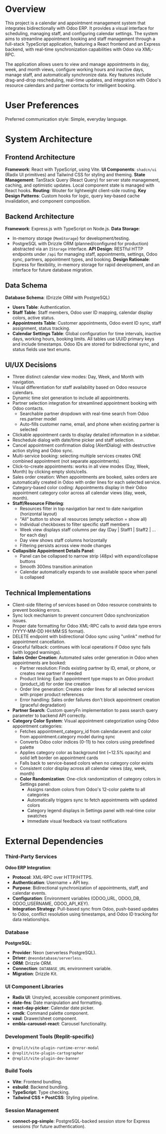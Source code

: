 # Overview

This project is a calendar and appointment management system that integrates bidirectionally with Odoo ERP. It provides a visual interface for scheduling, managing staff, and configuring calendar settings. The system aims to streamline appointment booking and staff management through a full-stack TypeScript application, featuring a React frontend and an Express backend, with real-time synchronization capabilities with Odoo via XML-RPC.

The application allows users to view and manage appointments in day, week, and month views, configure working hours and inactive days, manage staff, and automatically synchronize data. Key features include drag-and-drop rescheduling, real-time updates, and integration with Odoo's resource calendars and partner contacts for intelligent booking.

# User Preferences

Preferred communication style: Simple, everyday language.

# System Architecture

## Frontend Architecture

**Framework**: React with TypeScript, using Vite.
**UI Components**: `shadcn/ui` (Radix UI primitives) and Tailwind CSS for styling and theming.
**State Management**: TanStack Query (React Query) for server state management, caching, and optimistic updates. Local component state is managed with React hooks.
**Routing**: Wouter for lightweight client-side routing.
**Key Design Patterns**: Custom hooks for logic, query key-based cache invalidation, and component composition.

## Backend Architecture

**Framework**: Express.js with TypeScript on Node.js.
**Data Storage**:
- In-memory storage (`MemStorage`) for development/testing.
- PostgreSQL with Drizzle ORM (planned/configured for production) abstracted via an `IStorage` interface.
**API Design**: RESTful HTTP endpoints under `/api` for managing staff, appointments, settings, Odoo sync, partners, appointment types, and booking.
**Design Rationale**: Express for flexibility, in-memory storage for rapid development, and an interface for future database migration.

## Data Schema

**Database Schema**: (Drizzle ORM with PostgreSQL)
- **Users Table**: Authentication.
- **Staff Table**: Staff members, Odoo user ID mapping, calendar display colors, active status.
- **Appointments Table**: Customer appointments, Odoo event ID sync, staff assignment, status tracking.
- **Calendar Settings Table**: Global configuration for time intervals, inactive days, working hours, booking limits.
All tables use UUID primary keys and include timestamps. Odoo IDs are stored for bidirectional sync, and status fields use text enums.

## UI/UX Decisions
- Three distinct calendar view modes: Day, Week, and Month with navigation.
- Visual differentiation for staff availability based on Odoo resource calendars.
- Dynamic time slot generation to include all appointments.
- Partner selection integration for streamlined appointment booking with Odoo contacts.
  - Searchable partner dropdown with real-time search from Odoo res.partner model
  - Auto-fills customer name, email, and phone when existing partner is selected
- Clickable appointment cards to display detailed information in a sidebar.
- Reschedule dialog with date/time picker and staff selection.
- Cancel appointment confirmation dialog (AlertDialog) with destructive action styling and Odoo sync.
- Multi-service booking: selecting multiple services creates ONE combined appointment (not separate appointments).
- Click-to-create appointments: works in all view modes (Day, Week, Month) by clicking empty slots/cells.
- Sales order creation: When appointments are booked, sales orders are automatically created in Odoo with order lines for each selected service.
- Category-based color coding: Appointments display in their Odoo appointment category color across all calendar views (day, week, month).
- **Staff/Resource Filtering**: 
  - Resources filter in top navigation bar next to date navigation (horizontal layout)
  - "All" button to show all resources (empty selection = show all)
  - Individual checkboxes to filter specific staff members
  - Week view displays staff columns per day (Day | Staff1 | Staff2 | ... for each day)
  - Day view shows staff columns horizontally
  - Filtering persists across view mode changes
- **Collapsible Appointment Details Panel**:
  - Panel can be collapsed to narrow strip (48px) with expand/collapse buttons
  - Smooth 300ms transition animation
  - Calendar automatically expands to use available space when panel is collapsed

## Technical Implementations
- Client-side filtering of services based on Odoo resource constraints to prevent booking errors.
- Sync lock mechanism to prevent concurrent Odoo synchronization issues.
- Proper date formatting for Odoo XML-RPC calls to avoid data type errors (YYYY-MM-DD HH:MM:SS format).
- DELETE endpoint with bidirectional Odoo sync using "unlink" method for appointment cancellation.
- Graceful fallback: continues with local operations if Odoo sync fails (with logged warnings).
- **Sales Order Creation**: Automated sales order generation in Odoo when appointments are booked:
  - Partner resolution: Finds existing partner by ID, email, or phone, or creates new partner if needed
  - Product linking: Each appointment type maps to an Odoo product (product_id) for order line creation
  - Order line generation: Creates order lines for all selected services with proper product references
  - Error handling: Sales order failures don't block appointment creation (graceful degradation)
- **Partner Search**: Custom queryFn implementation to pass search query parameter to backend API correctly.
- **Category Color System**: Visual appointment categorization using Odoo appointment categories:
  - Fetches appointment_category_id from calendar.event and color from appointment.category model during sync
  - Converts Odoo color indices (0-11) to hex colors using predefined palette
  - Applies category color as background tint (~12.5% opacity) and solid left border on appointment cards
  - Falls back to service-based colors when no category color exists
  - Consistent color display across all calendar views (day, week, month)
  - **Color Randomization**: One-click randomization of category colors in Settings panel:
    - Assigns random colors from Odoo's 12-color palette to all categories
    - Automatically triggers sync to fetch appointments with updated colors
    - Category legend displays in Settings panel with real-time color swatches
    - Immediate visual feedback via toast notifications

# External Dependencies

### Third-Party Services

**Odoo ERP Integration**:
- **Protocol**: XML-RPC over HTTP/HTTPS.
- **Authentication**: Username + API key.
- **Purpose**: Bidirectional synchronization of appointments, staff, and calendar events.
- **Configuration**: Environment variables (ODOO_URL, ODOO_DB, ODOO_USERNAME, ODOO_API_KEY).
- **Integration Strategy**: Pull-based sync from Odoo, push-based updates to Odoo, conflict resolution using timestamps, and Odoo ID tracking for data relationships.

### Database

**PostgreSQL**:
- **Provider**: Neon (serverless PostgreSQL).
- **Driver**: `@neondatabase/serverless`.
- **ORM**: Drizzle ORM.
- **Connection**: `DATABASE_URL` environment variable.
- **Migration**: Drizzle Kit.

### UI Component Libraries

- **Radix UI**: Unstyled, accessible component primitives.
- **date-fns**: Date manipulation and formatting.
- **react-day-picker**: Calendar date picker.
- **cmdk**: Command palette component.
- **vaul**: Drawer/sheet component.
- **embla-carousel-react**: Carousel functionality.

### Development Tools (Replit-specific)

- `@replit/vite-plugin-runtime-error-modal`
- `@replit/vite-plugin-cartographer`
- `@replit/vite-plugin-dev-banner`

### Build Tools

- **Vite**: Frontend bundling.
- **esbuild**: Backend bundling.
- **TypeScript**: Type checking.
- **Tailwind CSS + PostCSS**: Styling pipeline.

### Session Management

- **connect-pg-simple**: PostgreSQL-backed session store for Express sessions (for future authentication).